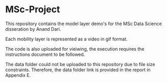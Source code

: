 # MSc-Project
This repository contains the model layer demo's for the MSc Data Science disseration by Anand Dari.

Each mobility layer is represented as a video in gif format.

The code is also uploaded for vieiwing, the execution requires the instructions document to be followed. 

The data folder could not be uploaded to this repository due to file size constraints. Therefore, the data folder link is provided in the report in Appendix E.
